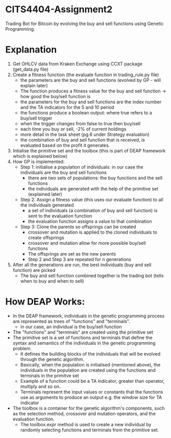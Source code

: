 # CITS4404-Assignment2
Trading Bot for Bitcoin by evolving the buy and sell functions using Genetic Programming. 

# Explanation
1. Get OHLCV data from Kraken Exchange using CCXT package (get_data.py file)
2. Create a fitness function (the evaluate function in trading_rule.py file)
    - the parameters are the buy and sell functions (evolved by GP - will explain later)
    - The function produces a fitness value for the buy and sell function -> how good the buy/sell function is
    - the parameters for the buy and sell functions are the index number and the TA indicators for the 5 and 10 period 
    - the functions produce a boolean output: where true refers to a buy/sell trigger
    - when the trigger changes from false to true then buy/sell 
    - each time you buy or sell, -2% of current holdings 
    - more detail in the task sheet (pg.6 under Strategy evaluation)
    - the combination of buy and sell function that is received, is evaluated based on the profit it generates. 
3. Intialise the primitive set and the toolbox (this is part of DEAP framework which is explained below)
4. How GP is implemented:
    - Step 1: initialise a population of individuals: in our case the individuals are the buy and sell functions
        - there are two sets of populations: the buy functions and the sell functions
        - the individuals are generated with the help of the primitive set (explained later)
    - Step 2: Assign a fitness value (this uses our evaluate function) to all the individuals generated
        - a set of individuals (a combination of buy and sell function) is sent to the evaluation function
        - the evaluation function assigns a value to that combination 
    - Step 3: Clone the parents so offsprings can be created
        - crossover and mutation is applied to the cloned individuals to create offsprings
        - crossover and mutation allow for more possible buy/sell functions
        - The offsprings are set as the new parents
        - Step 2 and Step 3 are repeated for n generations
5. After all the generations are run, the best individuals (buy and sell function) are picked
    - The buy and sell function combined together is the trading bot (tells when to buy and when to sell)

# How DEAP Works:

- In the DEAP framework, individuals in the genetic programming process are represented as trees of "functions" and "terminals". 
    - in our case, an individual is the buy/sell function
- The "functions" and "terminals" are created using the primitive set
- The primitive set is a set of functions and terminals that define the syntax and semantics of the individuals in the genetic programming problem. 
    - It defines the building blocks of the individuals that will be evolved through the genetic algorithm.
    - Basically, when the population is initialised (mentioned above), the individuals in the population are created using the functions and terminals in the primitve set
    - Example of a function could be a TA indicator, greater than operator, multiply and so on..
    - Terminals represent the input values or constants that the functions use as arguments to produce an output e.g. the window size for TA indicator
- The toolbox is a container for the genetic algorithm's components, such as the selection method, crossover and mutation operators, 
and the evaluation function.
    - The toolbox.expr method is used to create a new individual by randomly selecting functions and terminals from the primitive set.
